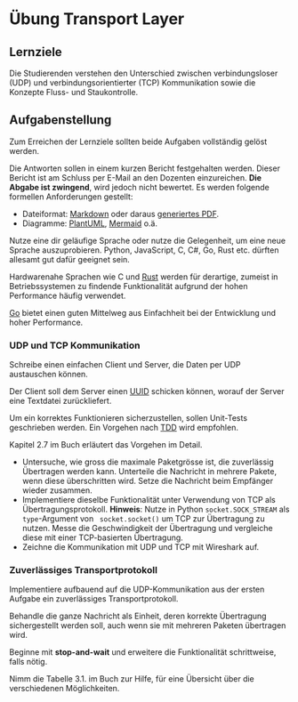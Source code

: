 # Übung Transport Layer

## Lernziele

Die Studierenden verstehen den Unterschied zwischen verbindungsloser (UDP) und verbindungsorientierter (TCP)
Kommunikation sowie die Konzepte Fluss- und Staukontrolle.

## Aufgabenstellung

Zum Erreichen der Lernziele sollten beide Aufgaben vollständig gelöst werden.

Die Antworten sollen in einem kurzen Bericht festgehalten werden.
Dieser Bericht ist am Schluss per E-Mail an den Dozenten einzureichen.
**Die Abgabe ist zwingend**, wird jedoch nicht bewertet.
Es werden folgende formellen Anforderungen gestellt:

- Dateiformat: [Markdown](https://www.markdownguide.org/) oder daraus [generiertes PDF](https://pandoc.org/).
- Diagramme: [PlantUML](https://plantuml.com/de/), [Mermaid](https://mermaid.js.org/) o.ä.

Nutze eine dir geläufige Sprache oder nutze die Gelegenheit, um eine neue Sprache auszuprobieren.
Python, JavaScript, C, C#, Go, Rust etc. dürften allesamt gut dafür geeignet sein.

Hardwarenahe Sprachen wie C und [Rust](https://www.rust-lang.org/) werden für derartige, zumeist in Betriebssystemen zu
findende Funktionalität aufgrund der hohen Performance häufig verwendet.

[Go](https://go.dev/) bietet einen guten Mittelweg aus Einfachheit bei der Entwicklung und hoher Performance.

### UDP und TCP Kommunikation

Schreibe einen einfachen Client und Server, die Daten per UDP austauschen können.

Der Client soll dem Server einen [UUID](https://de.wikipedia.org/wiki/Universally_Unique_Identifier) schicken können,
worauf der Server eine Textdatei zurückliefert.

Um ein korrektes Funktionieren sicherzustellen, sollen Unit-Tests geschrieben werden.
Ein Vorgehen nach [TDD](https://de.wikipedia.org/wiki/Testgetriebene_Entwicklung) wird empfohlen.

Kapitel 2.7 im Buch erläutert das Vorgehen im Detail.

- Untersuche, wie gross die maximale Paketgrösse ist, die zuverlässig Übertragen werden kann.
  Unterteile die Nachricht in mehrere Pakete, wenn diese überschritten wird.
  Setze die Nachricht beim Empfänger wieder zusammen.
- Implementiere dieselbe Funktionalität unter Verwendung von TCP als Übertragungsprotokoll.
  **Hinweis**: Nutze in Python `socket.SOCK_STREAM` als `type`-Argument von ` socket.socket()` um TCP zur Übertragung zu
  nutzen.
  Messe die Geschwindigkeit der Übertragung und vergleiche diese mit einer TCP-basierten Übertragung.
- Zeichne die Kommunikation mit UDP und TCP mit Wireshark auf.

### Zuverlässiges Transportprotokoll

Implementiere aufbauend auf die UDP-Kommunikation aus der ersten Aufgabe ein zuverlässiges Transportprotokoll.

Behandle die ganze Nachricht als Einheit, deren korrekte Übertragung sichergestellt werden soll, auch wenn sie mit
mehreren Paketen übertragen wird.

Beginne mit **stop-and-wait** und erweitere die Funktionalität schrittweise, falls nötig.

Nimm die Tabelle 3.1. im Buch zur Hilfe, für eine Übersicht über die verschiedenen Möglichkeiten.